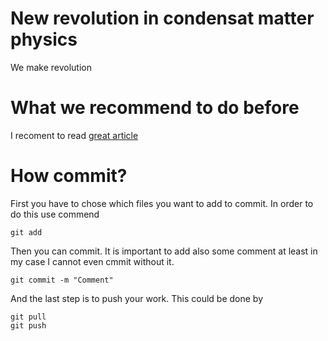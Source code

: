 ﻿# New revolution in condensat matter physics
 We make revolution

# What we recommend to do before
  I recoment to read [great article](https://arxiv.org/pdf/2308.02292.pdf)

# How commit?
 First you have to chose which files you want to add to commit. In order to do this use commend
 ````
 git add
 ````
Then you can commit. It is important to add also some comment at least in my case I cannot even cmmit without it.
````
git commit -m "Comment"
````
And the last step is to push your work. This could be done by
````
git pull
git push
````
